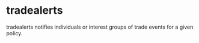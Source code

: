 # tradealerts
tradealerts notifies individuals or interest groups of trade events for a given policy.
